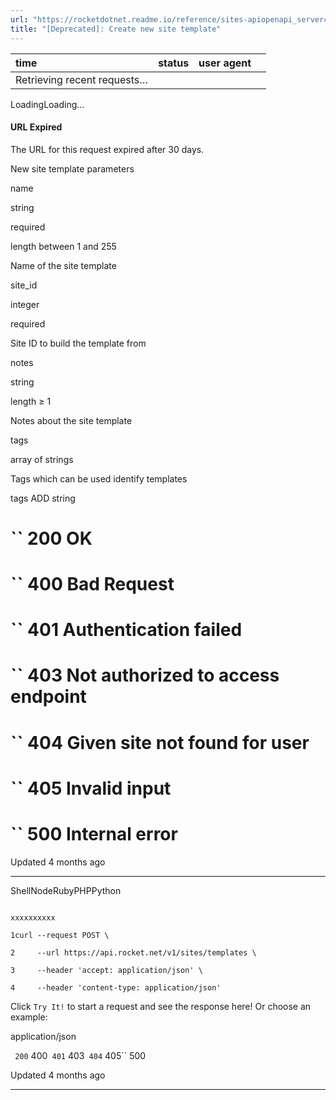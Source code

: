```yaml
---
url: "https://rocketdotnet.readme.io/reference/sites-apiopenapi_servercontrollerssite_templates_controllersites_templates_post"
title: "[Deprecated]: Create new site template"
---
```


| time | status | user agent |  |
| :-- | :-- | :-- | :-- |
| Retrieving recent requests… |

LoadingLoading…

#### URL Expired

The URL for this request expired after 30 days.

New site template parameters

name

string

required

length between 1 and 255

Name of the site template

site\_id

integer

required

Site ID to build the template from

notes

string

length ≥ 1

Notes about the site template

tags

array of strings

Tags which can be used identify templates

tags
ADD string

# `` 200      OK

# `` 400      Bad Request

# `` 401      Authentication failed

# `` 403      Not authorized to access endpoint

# `` 404      Given site not found for user

# `` 405      Invalid input

# `` 500      Internal error

Updated 4 months ago

* * *

ShellNodeRubyPHPPython

```

xxxxxxxxxx

1curl --request POST \

2     --url https://api.rocket.net/v1/sites/templates \

3     --header 'accept: application/json' \

4     --header 'content-type: application/json'

```

Click `Try It!` to start a request and see the response here! Or choose an example:

application/json

`` 200`` 400`` 401`` 403`` 404`` 405`` 500

Updated 4 months ago

* * *